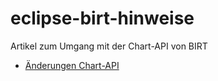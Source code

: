 eclipse-birt-hinweise
=====================

Artikel zum Umgang mit der Chart-API von BIRT

- [Änderungen Chart-API](https://github.com/tbraeu/eclipse-birt-hinweise/blob/master/%C3%84nderungen%20BIRT%204.3.md)

